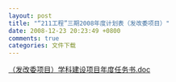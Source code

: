 ```yaml
---
layout: post
title: "“211工程”三期2008年度计划表（发改委项目）"
date: 2008-12-23 20:23:49 +0800
comments: true
categories: 文件下载
---
```



[（发改委项目）学科建设项目年度任务书.doc](http://985.nju.edu.cn/ewebeditor/UploadFile/2008122415243995.doc)